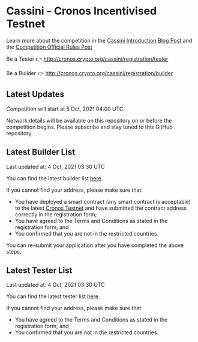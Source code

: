 # Cassini - Cronos Incentivised Testnet

Learn more about the competition in the [Cassini Introduction Blog Post](https://medium.com/crypto-org-chain/introducing-cassini-the-cronos-incentivised-testnet-fe11a42a623d) and the [Competition Official Rules Post](https://medium.com/crypto-org-chain/cassini-cronos-incentivised-testnet-competition-official-rules-official-rules-8555f6e2432f)

Be a Tester 👉 http://cronos.crypto.org/cassini/registration/tester

Be a Builder 👉 http://cronos.crypto.org/cassini/registration/builder

## Latest Updates

Competition will start at 5 Oct, 2021 04:00 UTC.

Network details will be available on this repository on or before the competition begins. Please subscribe and stay tuned to this GitHub repository.

## Latest Builder List

Last updated at: 4 Oct, 2021 03:30 UTC

You can find the latest builder list [here](./builderList.csv).

If you cannot find your address, please make sure that:
- You have deployed a smart contract (any smart contract is acceptable) to the latest [Cronos Testnet](https://github.com/crypto-org-chain/cronos-testnets) and have submitted the contract address correctly in the registration form;
- You have agreed to the Terms and Conditions as stated in the registration form; and
- You confirmed that you are not in the restricted countries.

You can re-submit your application after you have completed the above steps.

## Latest Tester List

Last updated at: 4 Oct, 2021 03:30 UTC

You can find the latest tester list [here](./testerList.csv).

If you cannot find your address, please make sure that:
- You have agreed to the Terms and Conditions as stated in the registration form; and
- You confirmed that you are not in the restricted countries.
